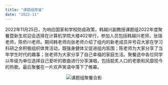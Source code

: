 ```yaml
---
title: "课题组聚餐"
date: "2022-11"
---
```


2022年11月25日，为响应国家和学校防疫政策，韩越兴副教授课题组2022年度聚餐暨新生欢迎会选择在计算机学院大楼402举行，参加人员包括韩越兴老师，张瑞老师，陈侨川老师。期间韩老师向张老师介绍了组内的新老成员并号召大家在学习科研之余积极组织体育活动，既强身健体又促进组内氛围；陈老师为大家分享了当年学生时代的趣事；张老师为大家分享了自己幸福的家庭生活。聚餐途中各位同学以年级为单位选择自己爱听的歌曲进行分享演唱，包括脍炙人口的老歌和风靡现今的热歌。最后聚餐在一片欢声笑语中落下了帷幕。

<p align="center">
  <img src="/images/indexPic/2022/photo.jpg" alt="课题组聚餐合影" />
</p> 
